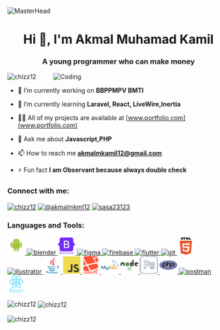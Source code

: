 ![MasterHead](https://t4.ftcdn.net/jpg/04/92/06/53/360_F_492065380_eSlHdkdNBy6ArNkk5gV0Lme1qhvTosSI.jpg)
<h1 align="center">Hi 👋, I'm Akmal Muhamad Kamil</h1>
<h3 align="center">A young programmer who can make money</h3>
<img align="right" alt="Coding" width="400" src="https://gifdb.com/images/high/programming-angry-punching-keyboard-fw45yh2e39g24ylb.gif">

<p align="left"> <img src="https://komarev.com/ghpvc/?username=chizz12&label=Profile%20views&color=0e75b6&style=flat" alt="chizz12" /> </p>

- 🔭 I’m currently working on **BBPPMPV BMTI**

- 🌱 I’m currently learning **Laravel, React, LiveWire,Inertia**

- 👨‍💻 All of my projects are available at [www.portfolio.com](www.portfolio.com)

- 💬 Ask me about **Javascript,PHP**

- 📫 How to reach me **akmalmkamil12@gmail.com**

- ⚡ Fun fact **I am Observant because always double check**

<h3 align="left">Connect with me:</h3>
<p align="left">
<a href="https://linkedin.com/in/chizz12" target="blank"><img align="center" src="https://raw.githubusercontent.com/rahuldkjain/github-profile-readme-generator/master/src/images/icons/Social/linked-in-alt.svg" alt="chizz12" height="30" width="40" /></a>
<a href="https://instagram.com/@akmalmkml12" target="blank"><img align="center" src="https://raw.githubusercontent.com/rahuldkjain/github-profile-readme-generator/master/src/images/icons/Social/instagram.svg" alt="@akmalmkml12" height="30" width="40" /></a>
<a href="https://discord.gg/VzwdPMjx" target="blank"><img align="center" src="https://raw.githubusercontent.com/rahuldkjain/github-profile-readme-generator/master/src/images/icons/Social/discord.svg" alt="sasa23123" height="30" width="40" /></a>
</p>

<h3 align="left">Languages and Tools:</h3>
<p align="left"> <a href="https://developer.android.com" target="_blank" rel="noreferrer"> <img src="https://raw.githubusercontent.com/devicons/devicon/master/icons/android/android-original-wordmark.svg" alt="android" width="40" height="40"/> </a> <a href="https://www.blender.org/" target="_blank" rel="noreferrer"> <img src="https://download.blender.org/branding/community/blender_community_badge_white.svg" alt="blender" width="40" height="40"/> </a> <a href="https://getbootstrap.com" target="_blank" rel="noreferrer"> <img src="https://raw.githubusercontent.com/devicons/devicon/master/icons/bootstrap/bootstrap-plain-wordmark.svg" alt="bootstrap" width="40" height="40"/> </a> <a href="https://www.figma.com/" target="_blank" rel="noreferrer"> <img src="https://www.vectorlogo.zone/logos/figma/figma-icon.svg" alt="figma" width="40" height="40"/> </a> <a href="https://firebase.google.com/" target="_blank" rel="noreferrer"> <img src="https://www.vectorlogo.zone/logos/firebase/firebase-icon.svg" alt="firebase" width="40" height="40"/> </a> <a href="https://flutter.dev" target="_blank" rel="noreferrer"> <img src="https://www.vectorlogo.zone/logos/flutterio/flutterio-icon.svg" alt="flutter" width="40" height="40"/> </a> <a href="https://git-scm.com/" target="_blank" rel="noreferrer"> <img src="https://www.vectorlogo.zone/logos/git-scm/git-scm-icon.svg" alt="git" width="40" height="40"/> </a> <a href="https://www.w3.org/html/" target="_blank" rel="noreferrer"> <img src="https://raw.githubusercontent.com/devicons/devicon/master/icons/html5/html5-original-wordmark.svg" alt="html5" width="40" height="40"/> </a> <a href="https://www.adobe.com/in/products/illustrator.html" target="_blank" rel="noreferrer"> <img src="https://www.vectorlogo.zone/logos/adobe_illustrator/adobe_illustrator-icon.svg" alt="illustrator" width="40" height="40"/> </a> <a href="https://www.java.com" target="_blank" rel="noreferrer"> <img src="https://raw.githubusercontent.com/devicons/devicon/master/icons/java/java-original.svg" alt="java" width="40" height="40"/> </a> <a href="https://developer.mozilla.org/en-US/docs/Web/JavaScript" target="_blank" rel="noreferrer"> <img src="https://raw.githubusercontent.com/devicons/devicon/master/icons/javascript/javascript-original.svg" alt="javascript" width="40" height="40"/> </a>  <a href="https://laravel.com/" target="_blank" rel="noreferrer"> <img src="https://raw.githubusercontent.com/devicons/devicon/master/icons/laravel/laravel-plain-wordmark.svg" alt="laravel" width="40" height="40"/> </a> <a href="https://www.mysql.com/" target="_blank" rel="noreferrer"> <img src="https://raw.githubusercontent.com/devicons/devicon/master/icons/mysql/mysql-original-wordmark.svg" alt="mysql" width="40" height="40"/> </a> <a href="https://nodejs.org" target="_blank" rel="noreferrer"> <img src="https://raw.githubusercontent.com/devicons/devicon/master/icons/nodejs/nodejs-original-wordmark.svg" alt="nodejs" width="40" height="40"/> </a>  <a href="https://www.photoshop.com/en" target="_blank" rel="noreferrer"> <img src="https://raw.githubusercontent.com/devicons/devicon/master/icons/photoshop/photoshop-line.svg" alt="photoshop" width="40" height="40"/> </a> <a href="https://www.php.net" target="_blank" rel="noreferrer"> <img src="https://raw.githubusercontent.com/devicons/devicon/master/icons/php/php-original.svg" alt="php" width="40" height="40"/> </a> <a href="https://postman.com" target="_blank" rel="noreferrer"> <img src="https://www.vectorlogo.zone/logos/getpostman/getpostman-icon.svg" alt="postman" width="40" height="40"/> </a> <a href="https://reactjs.org/" target="_blank" rel="noreferrer"> <img src="https://raw.githubusercontent.com/devicons/devicon/master/icons/react/react-original-wordmark.svg" alt="react" width="40" height="40"/> </a>    </p>

<p><img align="left" src="https://github-readme-stats.vercel.app/api/top-langs?username=chizz12&show_icons=true&locale=en&layout=compact" alt="chizz12" /></p>

<p>&nbsp;<img align="center" src="https://github-readme-stats.vercel.app/api?username=chizz12&show_icons=true&locale=en" alt="chizz12" /></p>

<p><img align="center" src="https://github-readme-streak-stats.herokuapp.com/?user=chizz12&" alt="chizz12" /></p>
